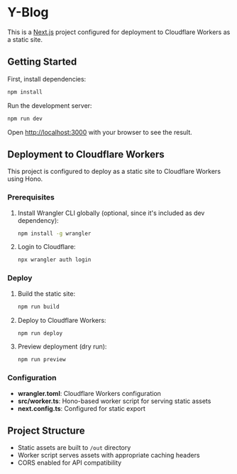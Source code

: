 # Y-Blog

This is a [Next.js](https://nextjs.org) project configured for deployment to Cloudflare Workers as a static site.

## Getting Started

First, install dependencies:

```bash
npm install
```

Run the development server:

```bash
npm run dev
```

Open [http://localhost:3000](http://localhost:3000) with your browser to see the result.

## Deployment to Cloudflare Workers

This project is configured to deploy as a static site to Cloudflare Workers using Hono.

### Prerequisites

1. Install Wrangler CLI globally (optional, since it's included as dev dependency):
   ```bash
   npm install -g wrangler
   ```

2. Login to Cloudflare:
   ```bash
   npx wrangler auth login
   ```

### Deploy

1. Build the static site:
   ```bash
   npm run build
   ```

2. Deploy to Cloudflare Workers:
   ```bash
   npm run deploy
   ```

3. Preview deployment (dry run):
   ```bash
   npm run preview
   ```

### Configuration

- **wrangler.toml**: Cloudflare Workers configuration
- **src/worker.ts**: Hono-based worker script for serving static assets
- **next.config.ts**: Configured for static export

## Project Structure

- Static assets are built to `/out` directory
- Worker script serves assets with appropriate caching headers
- CORS enabled for API compatibility
